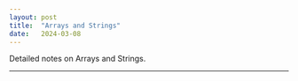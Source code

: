 ```yaml
---
layout: post
title:  "Arrays and Strings"
date:   2024-03-08
---
```


Detailed notes on Arrays and Strings.

---



